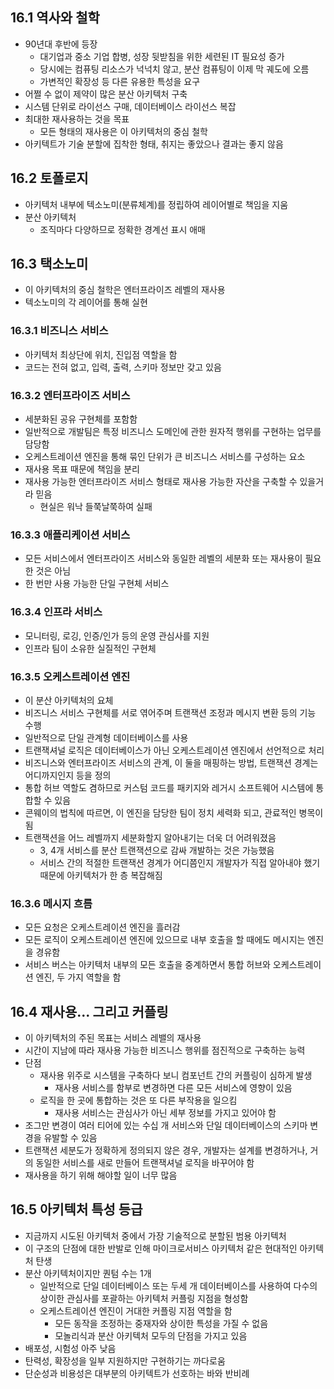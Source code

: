 ## 16.1 역사와 철학
- 90년대 후반에 등장
    - 대기업과 중소 기업 합병, 성장 뒷받침을 위한 세련된 IT 필요성 증가
    - 당시에는 컴퓨팅 리소스가 넉넉치 않고, 분산 컴퓨팅이 이제 막 궤도에 오름
    - 가변적인 확장성 등 다른 유용한 특성을 요구
- 어쩔 수 없이 제약이 많은 분산 아키텍처 구축
- 시스템 단위로 라이선스 구매, 데이터베이스 라이선스 복잡
- 최대한 재사용하는 것을 목표
    - 모든 형태의 재사용은 이 아키텍처의 중심 철학
- 아키텍트가 기술 분할에 집착한 형태, 취지는 좋았으나 결과는 좋지 않음
## 16.2 토폴로지
- 아키텍처 내부에 텍소노미(분류체계)를 정립하여 레이어별로 책임을 지움
- 분산 아키텍처
    - 조직마다 다양하므로 정확한 경계선 표시 애매
## 16.3 택소노미
- 이 아키텍처의 중심 철학은 엔터프라이즈 레벨의 재사용
- 텍소노미의 각 레이어를 통해 실현
### 16.3.1 비즈니스 서비스
- 아키텍처 최상단에 위치, 진입점 역할을 함
- 코드는 전혀 없고, 입력, 출력, 스키마 정보만 갖고 있음
### 16.3.2 엔터프라이즈 서비스
- 세분화된 공유 구현체를 포함함
- 일반적으로 개발팀은 특정 비즈니스 도메인에 관한 원자적 행위를 구현하는 업무를 담당함
- 오케스트레이션 엔진을 통해 묶인 단위가 큰 비즈니스 서비스를 구성하는 요소
- 재사용 목표 때문에 책임을 분리
- 재사용 가능한 엔터프라이즈 서비스 형태로 재사용 가능한 자산을 구축할 수 있을거라 믿음
    - 현실은 워낙 들쭉날쭉하여 실패
### 16.3.3 애플리케이션 서비스
- 모든 서비스에서 엔터프라이즈 서비스와 동일한 레벨의 세분화 또는 재사용이 필요한 것은 아님
- 한 번만 사용 가능한 단일 구현체 서비스
### 16.3.4 인프라 서비스
- 모니터링, 로깅, 인증/인가 등의 운영 관심사를 지원
- 인프라 팀이 소유한 실질적인 구현체
### 16.3.5 오케스트레이션 엔진
- 이 분산 아키텍처의 요체
- 비즈니스 서비스 구현체를 서로 엮어주며 트랜잭션 조정과 메시지 변환 등의 기능 수행
- 일반적으로 단일 관계형 데이터베이스를 사용
- 트랜잭셔널 로직은 데이터베이스가 아닌 오케스트레이션 엔진에서 선언적으로 처리
- 비즈니스와 엔터프라이즈 서비스의 관계, 이 둘을 매핑하는 방법, 트랜잭션 경계는 어디까지인지 등을 정의
- 통합 허브 역할도 겸하므로 커스텀 코드를 패키지와 레거시 소프트웨어 시스템에 통합할 수 있음
- 콘웨이의 법칙에 따르면, 이 엔진을 담당한 팀이 정치 세력화 되고, 관료적인 병목이 됨
- 트랜잭션을 어느 레벨까지 세분화할지 알아내기는 더욱 더 어려워졌음
    - 3, 4개 서비스를 분산 트랜잭션으로 감싸 개발하는 것은 가능했음
    - 서비스 간의 적절한 트랜잭션 경계가 어디쯤인지 개발자가 직접 알아내야 했기 때문에 아키텍처가 한 층 복잡해짐
### 16.3.6 메시지 흐름
- 모든 요청은 오케스트레이션 엔진을 흘러감
- 모든 로직이 오케스트레이션 엔진에 있으므로 내부 호출을 할 때에도 메시지는 엔진을 경유함
- 서비스 버스는 아키텍처 내부의 모든 호출을 중계하면서 통합 허브와 오케스트레이션 엔진, 두 가지 역할을 함
## 16.4 재사용... 그리고 커플링
- 이 아키텍처의 주된 목표는 서비스 레밸의 재사용
- 시간이 지남에 따라 재사용 가능한 비즈니스 행위를 점진적으로 구축하는 능력
- 단점
    - 재사용 위주로 시스템을 구축하다 보니 컴포넌트 간의 커플링이 심하게 발생
        - 재사용 서비스를 함부로 변경하면 다른 모든 서비스에 영향이 있음
    - 로직을 한 곳에 통합하는 것은 또 다른 부작용을 일으킴
        - 재사용 서비스는 관심사가 아닌 세부 정보를 가지고 있어야 함
- 조그만 변경이 여러 티어에 있는 수십 개 서비스와 단일 데이터베이스의 스키마 변경을 유발할 수 있음
- 트랜잭션 세분도가 정확하게 정의되지 않은 경우, 개발자는 설계를 변경하거나, 거의 동일한 서비스를 새로 만들어 트랜잭셔널 로직을 바꾸어야 함
- 재사용을 하기 위해 해야할 일이 너무 많음
## 16.5 아키텍처 특성 등급
- 지금까지 시도된 아키텍처 중에서 가장 기술적으로 분할된 범용 아키텍처
- 이 구조의 단점에 대한 반발로 인해 마이크로서비스 아키텍처 같은 현대적인 아키텍처 탄생
- 분산 아키텍처이지만 퀀텀 수는 1개
    - 일반적으로 단일 데이터베이스 또는 두세 개 데이터베이스를 사용하여 다수의 상이한 관심사를 포괄하는 아키텍처 커플링 지점을 형성함
    - 오케스트레이션 엔진이 거대한 커플링 지점 역할을 함
        - 모든 동작을 조정하는 중재자와 상이한 특성을 가질 수 없음
        - 모놀리식과 분산 아키텍처 모두의 단점을 가지고 있음
- 배포성, 시험성 아주 낮음
- 탄력성, 확장성을 일부 지원하지만 구현하기는 까다로움
- 단순성과 비용성은 대부분의 아키텍트가 선호하는 바와 반비례